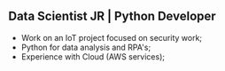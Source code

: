 ## Data Scientist JR | Python Developer

* Work on an IoT project focused on security work;
* Python for data analysis and RPA's;
* Experience with Cloud (AWS services);
